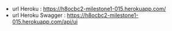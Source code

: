 - url Heroku : https://h8ocbc2-milestone1-015.herokuapp.com/
- url Heroku Swagger : https://h8ocbc2-milestone1-015.herokuapp.com/api/ui
